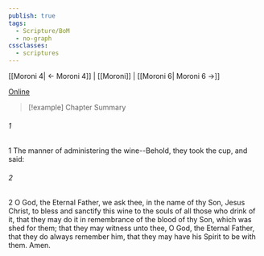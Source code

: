 ```yaml
---
publish: true
tags:
  - Scripture/BoM
  - no-graph
cssclasses:
  - scriptures
---
```

[[Moroni 4| ← Moroni 4]] | [[Moroni]] | [[Moroni 6| Moroni 6 →]]

[Online](https://churchofjesuschrist.org/study/scriptures/bofm/moro/5?lang=eng)

>[!example] Chapter Summary
>
###### 1
1 The manner of administering the wine--Behold, they took the cup, and said:
###### 2
2 O God, the Eternal Father, we ask thee, in the name of thy Son, Jesus Christ, to bless and sanctify this wine to the souls of all those who drink of it, that they may do it in remembrance of the blood of thy Son, which was shed for them; that they may witness unto thee, O God, the Eternal Father, that they do always remember him, that they may have his Spirit to be with them. Amen.



